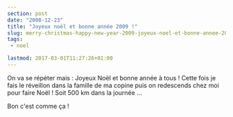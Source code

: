 ```yaml
---
section: post
date: "2008-12-23"
title: "Joyeux noël et bonne année 2009 !"
slug: merry-christmas-happy-new-year-2009-joyeux-noel-et-bonne-annee-2009
tags:
 - noel

lastmod: 2017-03-01T11:27:26+01:00
---
```


On va se répéter mais : Joyeux Noël et bonne année à tous ! Cette fois je fais le réveillon dans la famille de ma copine puis on redescends chez moi pour faire Noël ! Soit 500 km dans la journée ...

Bon c'est comme ça !
